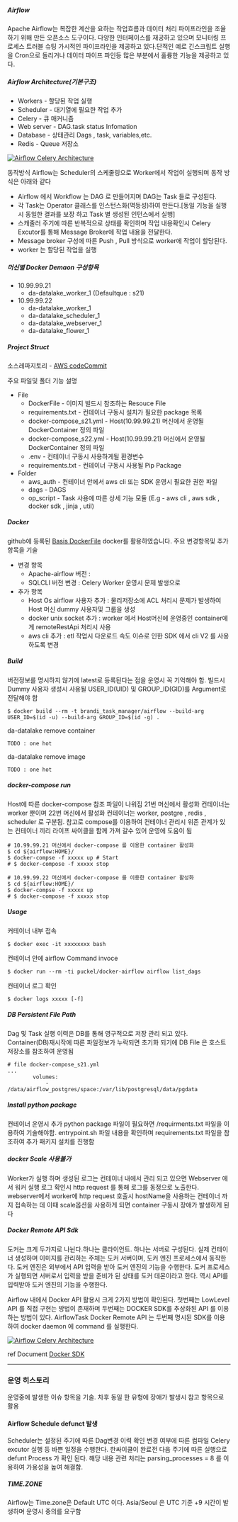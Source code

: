 ##### Airflow 
Apache Airflow는 복잡한 계산을 요하는 작업흐름과 데이터 처리 파이프라인을 조율 하기 위해 만든 오픈소스 도구이다. 다양한 인터페이스를 재공하고 있으며 모니터링 프로세스 트러블 슈팅 가시적인 파이프라인을 제공하고 있다.단적인 예로 긴스크립트 실행을 Cron으로 돌리거나 데이터 파이프 파인등 많은 부분에서 훌륭한 기능을 제공하고 있다.

##### Airflow Architecture(기본구조)

- Workers - 할당된 작업 실행 
- Scheduler - 대기열에 필요한 작업 추가 
- Celery - 큐 매커니즘 
- Web server - DAG.task status Infomation 
- Database - 상태관리  Dags , task, variables,etc.
- Redis - Queue 저장소 

[![Airflow Celery Architecture](https://limitlessdatascience.files.wordpress.com/2019/10/image-24.png)](https://limitlessdatascience.files.wordpress.com)

동작방식 Airflow는 Scheduler의 스케줄링으로 Worker에서 작업이 실행되며 동작 방식은 아래와 같다 
- Airflow 에서 Workflow 는 DAG 로 만들어지며 DAG는 Task 들로 구성된다.
- 각 Task는 Operator 클래스를 인스턴스화(멱등성)하여 만든다.[동일 기능을 실행시 동일한 결과를 보장 하고 Task 별 생성된 인턴스에서 실행]
- 스캐줄러 주기에 따른 반복적으로 상태를 확인하며 작업 내용확인시 Celery Excutor를 통해 Message Broker에 작업 내용을 전달한다.  
- Message broker 구성에 따른 Push , Pull 방식으로 worker에 작업이 할당된다. 
- worker 는 할당된 작업을 실행

##### 머신별 Docker Demaon 구성항목 
 - 10.99.99.21
   - da-datalake_worker_1 (Defaultque : s21)
 - 10.99.99.22 
   - da-datalake_worker_1
   - da-datalake_scheduler_1
   - da-datalake_webserver_1
   - da-datalake_flower_1

##### Project Struct 
소스레파지토리 -  [AWS codeCommit](https://google.com, "da-datalake")

주요 파일및 폴더 기능 설명 
- File 
    - DockerFile  - 이미지 빌드시 참조하는 Resouce File 
    - requirements.txt - 컨테이너 구동시 설치가 필요한 package 목록 
    - docker-compose_s21.yml - Host(10.99.99.21) 머신에서 운영될 DockerContainer 정의 파일 
    - docker-compose_s22.yml - Host(10.99.99.21) 머신에서 운영될 DockerContainer 정의 파일   
    - .env - 컨테이너 구동시 사용하게될 환경변수  
    - requirements.txt - 컨테이너 구동시 사용될 Pip Package 
- Folder 
    - aws_auth - 컨테이너 안에서 aws cli 또는 SDK 운영시 필요한 권한 파일 
    - dags - DAGS 
    - op_script - Task 사용에 따른 상세 기능 모듈 (E.g - aws cli , aws sdk , docker sdk , jinja , util)


##### Docker 
github에 등록된 [Basis DockerFile](https://github.com/puckel/docker-airflow, "dockerfile") docker를 활용하였습니다. 주요 변경항목및 추가 항목을 기술
  - 변경 항목
    - Apache-airflow 버전 :
    - SQLCLI 버전 변경     : Celery Worker 운영시 문제 발생으로 
  - 추가 항목 
    - Host Os airflow 사용자 추가 : 물리저장소에 ACL 처리시 문제가 발생하여 Host 머신 dummy 사용자및 그룹을 생성
    - docker unix socket 추가    : worker 에서 Host머신에 운영중인 container에게 remoteRestApi 처리시 사용 
    - aws cli 추가               : etl 작업시 다운로드 속도 이슈로 인한 SDK 에서 cli V2 를 사용 하도록 변경 


##### Build 
버전정보를 명시하지 않기에 latest로 등록된다는 점을 운영시 꼭 기억해야 함. 
빌드시 Dummy 사용자 생성시 사용될  USER_ID(UID) 및 GROUP_ID(GID)를  Argument로 전달해야 함 
```shell 
$ docker build --rm -t brandi_task_manager/airflow --build-arg USER_ID=$(id -u) --build-arg GROUP_ID=$(id -g) .
```

da-datalake remove container
```shell 
TODO : one hot 
```

da-datalake remove image
```shell
TODO : one hot 
```

##### docker-compose run 
Host에 따른 docker-compose 참조 파일이 나워짐 21번 머신에서 활성화 컨테이너는 worker 뿐이며 22번 머신에서 활성화 컨테이너는 worker, postgre , redis , scheduler 로 구분됨. 참고로 compose를 이용하여 컨테이너 관리시 위존 관계가 있는 컨테이너 끼리 라이프 싸이클을 함께 가져 갈수 있어 운영에 도움이 됨 

```shell 
# 10.99.99.21 머신에서 docker-compose 를 이용한 container 활성화 
$ cd ${airflow:HOME}/
$ docker-compse -f xxxxx up # Start 
# $ docker-compose -f xxxxx stop 
```

```shell 
# 10.99.99.22 머신에서 docker-compose 를 이용한 container 활성화 
$ cd ${airflow:HOME}/
$ docker-compse -f xxxxx up 
# $ docker-compose -f xxxxx stop 
```

##### Usage 
커테이너 내부 접속 
```shell 
$ docker exec -it xxxxxxxx bash 
```
컨테이너 안에 airflow Command invoce 
```shell
$ docker run --rm -ti puckel/docker-airflow airflow list_dags 
```

컨테이너 로그 확인 
```shell 
$ docker logs xxxxx [-f]
```

##### DB Persistent File Path 
Dag 및 Task 실행 이력은 DB를 통해 영구적으로 저장 관리 되고 있다. Container(DB)재시작에 따른 파일정보가 누락되면 초기화 되기에 DB File 은 호스트 저장소를 참조하여 운영됨
```
# file docker-compose_s21.yml  
... 
        volumes:
            - /data/airflow_postgres/space:/var/lib/postgresql/data/pgdata
```

##### Install python package 
컨테이너 운영시 추가 python package 파일이 필요하면 /requirments.txt 파일을 이용하여 기술해야함. entrypoint.sh 파일 내용을 확인하며 requirements.txt 파일을 참조하여 추가 패키지 설치를 진행함

##### docker Scale 사용불가 
Worker가 실행 하며 생성된 로그는 컨테이너 내에서 관리 되고 있으면 Webserver 에서 워커 실행 로그 확인시 http request 를 통해 로그를 동정으로 노출한다. webserver에서 worker에 http request 호출시 hostName을 사용하는 컨테이너 까지 접속하는 데 이때 scale옵션을 사용하게 되면 container 구동시 장애가 발생하게 된다

##### Docker Remote API Sdk 
도커는 크게 두가지로 나뉜다.하나는 클라이언트. 하나는 서버로 구성된다. 실제 컨테이너 생성하며 이미지를 관리하는 주체는 도커 서버이며, 도커 엔진 프로세스에서 동작한다. 도커 엔진은 외부에서 API 입력을 받아 도커 엔진의 기능을 수행한다. 도커 프로세스가 실행되면 서버로서 입력을 받을 준비가 된 상태를 도커 데몬이라고 한다. 역시 API를 입력받아 도커 엔진의 기능을 수행한다. 

Airflow 내에서 Docker API 활용시 크게 2가지 방법이 확인된다. 첫번째는 LowLevel API 를 직접 구현는 방법이 존재하며 
두번째는 DOCKER SDK를 추상화된 API 를 이용하는 방법이 있다. 
AirflowTask Docker Remote API 는 두번째 명시된 SDK를 이용하여 docker daemon 에 command 를 실행한다. 

[![Airflow Celery Architecture](https://img1.daumcdn.net/thumb/R1280x0/?scode=mtistory2&fname=https%3A%2F%2Fblog.kakaocdn.net%2Fdn%2FnNSTF%2FbtqCvx9pPS5%2FBKkHX0MdaNwIbh8HoLAsh0%2Fimg.png)](ttps://img1.daumcdn.net)

ref Document 
[Docker SDK](https://docker-py.readthedocs.io/en/stable/, "sdk")

---

### 운영 히스토리 
운영중에 발생한 이슈 항목을 기술. 차후 동일 한 유형에 장애가 발생시 참고 항목으로 활용 

#### Airflow Schedule defunct 발생 
Scheduler는 설정된 주기에 따른 Dag변경 이력 확인 변경 여부에 따른 컴파일  Celery excutor 실행 등 바쁜 일정을 수행한다. 한싸이클이 완료전 다음 주기에 따른 실행으로 defunt Process 가 확인 된다. 해당 내용 관련 처리는 parsing_processes = 8 를 이용하여 가용성을 높여 해결함. 

##### TIME.ZONE
Airflow는 Time.zone은 Default UTC 이다.  Asia/Seoul 은 UTC 기준 +9 시간이 발생하며 운영시 중의를 요구함 

